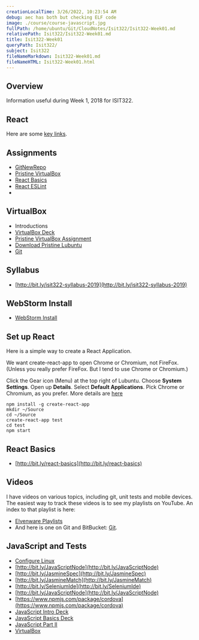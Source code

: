 ```yaml
---
creationLocalTime: 3/26/2022, 10:23:54 AM
debug: aec has both but checking ELF code
image: ./course/course-javascript.jpg
fullPath: /home/ubuntu/Git/CloudNotes/Isit322/Isit322-Week01.md
relativePath: Isit322/Isit322-Week01.md
title: Isit322-Week01
queryPath: Isit322/
subject: Isit322
fileNameMarkdown: Isit322-Week01.md
fileNameHTML: Isit322-Week01.html
---
```



<!-- toc -->
<!-- tocstop -->

## Overview

Information useful during Week 1, 2018 for ISIT322.

## React

Here are some [key links][react-links].

[react-links]: /javascript-guide/JavaScriptReact.html#react-links

## Assignments

- [GitNewRepo](/teach/assignments/GitNewRepo.html)
- [Pristine VirtualBox](#virtualbox)
- [React Basics](/teach/assignments/react/ReactBasics.html)
- [React ESLint](/teach/assignments/react/ReactEsLint.html)
-

## VirtualBox


- Introductions
- [VirtualBox Deck](http://bit.ly/1at2JZ2)
- [Pristine VirtualBox Assignment](/teach/assignments/PristineVirtualBox.html)
- [Download Pristine Lubuntu](/teach/assignments/PristineVirtualBox.html#install-pristine-lubuntu)
- [Git][git]

## Syllabus

* [http://bit.ly/isit322-syllabus-2019](http://bit.ly/isit322-syllabus-2019)

## WebStorm Install

- [WebStorm Install][ws-inst]

[ws-inst]: /teach/assignments/WebStormInstall.html

## Set up React

Here is a simple way to create a React Application.

We want create-react-app to open Chrome or Chromium, not FireFox. (Unless you really prefer FireFox. But I tend to use Chrome or Chromium.)

Click the Gear icon (Menu) at the top right of Lubuntu. Choose **System Settings**. Open up **Details**. Select **Default Applications**. Pick Chrome or Chromium, as you prefer. More details are [here](https://help.ubuntu.com/stable/ubuntu-help/net-default-browser.html)

```
npm install -g create-react-app
mkdir ~/Source
cd ~/Source
create-react-app test
cd test
npm start
```

## React Basics

- [http://bit.ly/react-basics](http://bit.ly/react-basics)

## Videos

I have videos on various topics, including git, unit tests and mobile devices. The easiest way to track these videos is to see my playlists on YouTube. An index to that playlist is here:

* [Elvenware Playlists][elf-playlist]
* And here is one on Git and BitBucket: [Git](http://youtu.be/HCoC3FbdcQk).

## JavaScript and Tests

- [Configure Linux][configure-linux]
- [http://bit.ly/JavaScriptNode](http://bit.ly/JavaScriptNode)
- [http://bit.ly/JasmineSpec](http://bit.ly/JasmineSpec)
- [http://bit.ly/JasmineMatch](http://bit.ly/JasmineMatch)
- [http://bit.ly/SeleniumIde](http://bit.ly/SeleniumIde)
- [http://bit.ly/JavaScriptNode](http://bit.ly/JavaScriptNode)
- [https://www.npmjs.com/package/cordova](https://www.npmjs.com/package/cordova)
- [JavaScript Intro Deck](http://bit.ly/1ilT1tk)
- [JavaScript Basics Deck](http://bit.ly/OPDg3s)
- [JavaScript Part II](http://bit.ly/JavaScriptPartII)
- [VirtualBox](http://bit.ly/1at2JZ2)

<!--       -->
<!-- links -->
<!--       -->

[elf-playlist]: /tools/Videos.html#playlists
[configure-linux]: /os-guide/linux/ConfigureLinux.html
[git]: /git-guide
